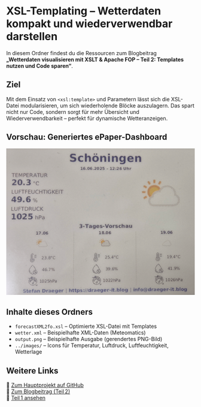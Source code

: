 # XSL-Templating – Wetterdaten kompakt und wiederverwendbar darstellen

In diesem Ordner findest du die Ressourcen zum Blogbeitrag  
**„Wetterdaten visualisieren mit XSLT & Apache FOP – Teil 2: Templates nutzen und Code sparen“**.

## Ziel

Mit dem Einsatz von `<xsl:template>` und Parametern lässt sich die XSL-Datei modularisieren, um sich wiederholende Blöcke auszulagern. Das spart nicht nur Code, sondern sorgt für mehr Übersicht und Wiederverwendbarkeit – perfekt für dynamische Wetteranzeigen.

## Vorschau: Generiertes ePaper-Dashboard

![ePaper Wetteranzeige](https://github.com/StefanDraeger/xml2weatherpng/blob/main/templating/images/ePaper_Display_mit_aktuellen_Wetterdaten.png?raw=true)

## Inhalte dieses Ordners

- `forecastXML2fo.xsl` – Optimierte XSL-Datei mit Templates
- `wetter.xml` – Beispielhafte XML-Daten (Meteomatics)
- `output.png` – Beispielhafte Ausgabe (gerendertes PNG-Bild)
- `../images/` – Icons für Temperatur, Luftdruck, Luftfeuchtigkeit, Wetterlage

## Weitere Links

🔗 [Zum Hauptprojekt auf GitHub](https://github.com/StefanDraeger/xml2weatherpng)  
📖 [Zum Blogbeitrag (Teil 2)](https://draeger-it.blog/wetterdaten-visualisieren-mit-xslt-apache-fop-teil-2-templates-nutzen-und-code-sparen)  
📖 [Teil 1 ansehen](https://draeger-it.blog/wetterdaten-visualisieren-mit-xslt-apache-fop-teil-1-png-erzeugung-am-pc/)
